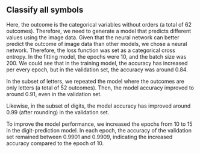 ## Classify all symbols 
Here, the outcome is the categorical variables without orders (a total of 62 outcomes). 
Therefore, we need to generate a model that predicts different values using the image data.
Given that the neural network can better predict the outcome of image data than other models, we chose a neural network. 
Therefore, the loss function was set as a categorical cross entropy. In the fitting model, the epochs were 10, and the batch size was 200.
We could see that in the training model, the accuracy has increased per every epoch, but in the validation set, the accuracy was around 0.84.

In the subset of letters, we repeated the model where the outcomes are only letters (a total of 52 outcomes).
Then, the model accuracy improved to around 0.91, even in the validation set.

Likewise, in the subset of digits, the model accuracy has improved around 0.99 (after rounding) in the validation set. 

To improve the model performance, we increased the epochs from 10 to 15 in the digit-prediction model. 
In each epoch, the accuracy of the validation set remained between 0.9901 and 0.9909, indicating the increased accuracy 
compared to the epoch of 10.

